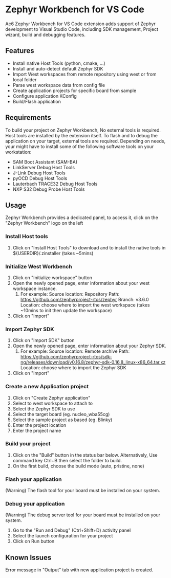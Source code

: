 # Zephyr Workbench for VS Code

Ac6 Zephyr Workbench for VS Code extension adds support of Zephyr development to Visual Studio Code, including SDK management, Project wizard, build and debugging features. 

## Features
* Install native Host Tools (python, cmake, ...)
* Install and auto-detect default Zephyr SDK
* Import West workspaces from remote repository using west or from local folder 
* Parse west workspace data from config file
* Create application projects for specific board from sample
* Configure application KConfig
* Build/Flash application

## Requirements
To build your project on Zephyr Workbench, No external tools is required. Host tools are installed by the extension itself.
To flash and to debug the application on your target, external tools are required. Depending on needs, your might have to install some of the following software tools on your workstation:
* SAM Boot Assistant (SAM-BA)
* LinkServer Debug Host Tools
* J-Link Debug Host Tools
* pyOCD Debug Host Tools
* Lauterbach TRACE32 Debug Host Tools
* NXP S32 Debug Probe Host Tools
  
## Usage
Zephyr Workbench provides a dedicated panel, to access it, click on the "Zephyr Workbench" logo on the left 

### Install Host tools
1. Click on "Install Host Tools" to download and to install the native tools in ${USERDIR}/.zinstaller (takes ~5mins)

### Initialize West Workbench
1. Click on "Initialize workspace" button
2. Open the newly opened page, enter information about your west workspace instance.
   1. For example:
        Source location: Repository
        Path: https://github.com/zephyrproject-rtos/zephyr
        Branch: v3.6.0
        Location: choose where to import the west workspace
      (takes ~10mins to init then update the workspace)
3. Click on "Import"

### Import Zephyr SDK
1. Click on "Import SDK" button
2. Open the newly opened page, enter information about your Zephyr SDK.
   1. For example:
        Source location: Remote archive
        Path: https://github.com/zephyrproject-rtos/sdk-ng/releases/download/v0.16.8/zephyr-sdk-0.16.8_linux-x86_64.tar.xz
        Location: choose where to import the Zephyr SDK
3. Click on "Import"

### Create a new Application project
1. Click on "Create Zephyr application"
2. Select to west workspace to attach to
3. Select the Zephyr SDK to use
4. Select the target board (eg. nucleo_wba55cg)
5. Select the sample project as based (eg. Blinky)
6. Enter the project location
7. Enter the project name

### Build your project
1. Click on the "Build" button in the status bar below.
   Alternatively, Use command key Ctrl+B then select the folder to build.
2. On the first build, choose the build mode (auto, pristine, none)

### Flash your application
(Warning) The flash tool for your board must be installed on your system.

### Debug your application
(Warning) The debug server tool for your board must be installed on your system.
1. Go to the "Run and Debug" (Ctrl+Shift+D) activity panel
2. Select the launch configuration for your project
3. Click on Run button


## Known Issues

Error message in "Output" tab with new application project is created.





